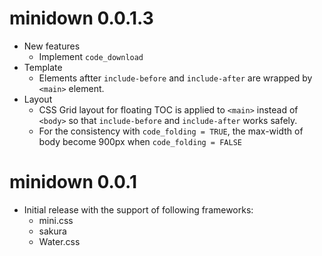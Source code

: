 # minidown 0.0.1.3

* New features
  * Implement `code_download`
* Template
  * Elements aftter `include-before` and `include-after` are wrapped by `<main>`
    element.
* Layout
  * CSS Grid layout for floating TOC is applied to `<main>` instead of `<body>`
    so that `include-before` and `include-after` works safely.
  * For the consistency with `code_folding = TRUE`,
    the max-width of body become 900px when `code_folding = FALSE`

# minidown 0.0.1

* Initial release with the support of following frameworks:
  * mini.css
  * sakura
  * Water.css
